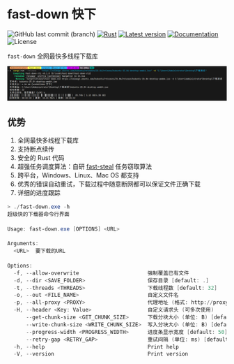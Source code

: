 # fast-down 快下

![GitHub last commit (branch)](https://img.shields.io/github/last-commit/share121/fast-down/main)
[![Rust](https://github.com/share121/fast-down/workflows/Test/badge.svg)](https://github.com/share121/fast-down/actions)
[![Latest version](https://img.shields.io/crates/v/fast-down.svg)](https://crates.io/crates/fast-down)
[![Documentation](https://docs.rs/fast-down/badge.svg)](https://docs.rs/fast-down)
![License](https://img.shields.io/crates/l/fast-down.svg)

`fast-down` 全网最快多线程下载库

![cli界面](cli.png)

## 优势

1. 全网最快多线程下载库
2. 支持断点续传
3. 安全的 Rust 代码
4. 超强任务调度算法：自研 [fast-steal](https://github.com/share121/fast-steal) 任务窃取算法
5. 跨平台，Windows、Linux、Mac OS 都支持
6. 优秀的错误自动重试，下载过程中随意断网都可以保证文件正确下载
7. 详细的进度跟踪

```powershell
> ./fast-down.exe -h
超级快的下载器命令行界面

Usage: fast-down.exe [OPTIONS] <URL>

Arguments:
  <URL>  要下载的URL

Options:
  -f, --allow-overwrite                      强制覆盖已有文件
  -d, --dir <SAVE_FOLDER>                    保存目录 [default: .]
  -t, --threads <THREADS>                    下载线程数 [default: 32]
  -o, --out <FILE_NAME>                      自定义文件名
  -p, --all-proxy <PROXY>                    代理地址 (格式: http://proxy:port 或 socks5://proxy:port)
  -H, --header <Key: Value>                  自定义请求头 (可多次使用)
      --get-chunk-size <GET_CHUNK_SIZE>      下载分块大小 (单位: B) [default: 8192]
      --write-chunk-size <WRITE_CHUNK_SIZE>  写入分块大小 (单位: B) [default: 8388608]
      --progress-width <PROGRESS_WIDTH>      进度条显示宽度 [default: 50]
      --retry-gap <RETRY_GAP>                重试间隔 (单位: ms) [default: 500]
  -h, --help                                 Print help
  -V, --version                              Print version
```
